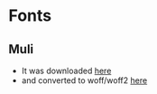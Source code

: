 # Fonts

## Muli

- It was downloaded [here](https://fonts.google.com/specimen/Muli?query=muli&sidebar.open&selection.family=Muli:wght@300;400;600;700#standard-styles)
- and converted to woff/woff2 [here](https://transfonter.org/)
